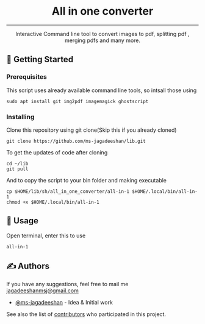 <h1 align="center">All in one converter</h1>


---

<p align="center"> Interactive Command line tool to convert images to pdf, splitting pdf , merging pdfs and many more.
    <br> 
</p>

## 🏁 Getting Started <a name = "getting_started"></a>
### Prerequisites

This script uses already available command line tools, so intsall those using<br>
```
sudo apt install git img2pdf imagemagick ghostscript
```

### Installing

Clone this repository using git clone(Skip this if you already cloned)


```
git clone https://github.com/ms-jagadeeshan/lib.git
```
To get the updates of code after cloning
```
cd ~/lib
git pull
```
And to copy the script to your bin folder and making executable

```
cp $HOME/lib/sh/all_in_one_converter/all-in-1 $HOME/.local/bin/all-in-1
chmod +x $HOME/.local/bin/all-in-1
```

## 🎈 Usage

Open terminal, enter this to use
```
all-in-1
```


## ✍️ Authors 

 If you have any suggestions, feel free to mail me jagadeeshanmsj@gmail.com
- [@ms-jagadeeshan](https://github.com/ms-jagadeeshan) - Idea & Initial work

See also the list of [contributors](https://github.com/kylelobo/ms-jagadeeshan/contributors) who participated in this project.
